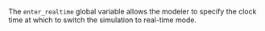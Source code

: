 The `enter_realtime` global variable allows the modeler to specify the clock time at which to switch the simulation to real-time mode.
